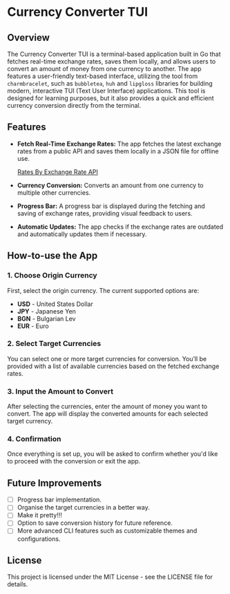 # Currency Converter TUI

## Overview

The Currency Converter TUI is a terminal-based application built in Go that fetches real-time exchange rates, saves them locally, and allows users to convert an amount of money from one currency to another. The app features a user-friendly text-based interface, utilizing the tool from `charmbracelet`, such as `bubbletea`, `huh` and `lipgloss` libraries for building modern, interactive TUI (Text User Interface) applications. This tool is designed for learning purposes, but it also provides a quick and efficient currency conversion directly from the terminal.

## Features

- **Fetch Real-Time Exchange Rates:** The app fetches the latest exchange rates from a public API and saves them locally in a JSON file for offline use.

    <a href="https://www.exchangerate-api.com">Rates By Exchange Rate API</a>

- **Currency Conversion:** Converts an amount from one currency to multiple other currencies.

- **Progress Bar:** A progress bar is displayed during the fetching and saving of exchange rates, providing visual feedback to users.

- **Automatic Updates:** The app checks if the exchange rates are outdated and automatically updates them if necessary.

## How-to-use the App

### 1. Choose Origin Currency

First, select the origin currency. The current supported options are:

+ **USD** - United States Dollar
+ **JPY** - Japanese Yen
+ **BGN** - Bulgarian Lev
+ **EUR** - Euro

### 2. Select Target Currencies

You can select one or more target currencies for conversion. You’ll be provided with a list of available currencies based on the fetched exchange rates.

### 3. Input the Amount to Convert

After selecting the currencies, enter the amount of money you want to convert. The app will display the converted amounts for each selected target currency.

### 4. Confirmation

Once everything is set up, you will be asked to confirm whether you'd like to proceed with the conversion or exit the app.

## Future Improvements

- [ ] Progress bar implementation.
- [ ] Organise the target currencies in a better way.
- [ ] Make it pretty!!!
- [ ] Option to save conversion history for future reference.
- [ ] More advanced CLI features such as customizable themes and configurations.

## License

This project is licensed under the MIT License - see the LICENSE file for details.
